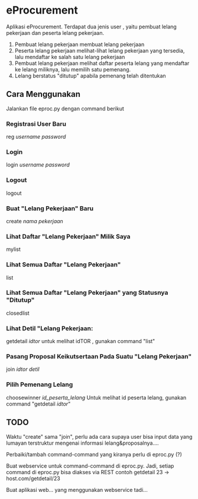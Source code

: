 # eProcurement
Aplikasi eProcurement.
Terdapat dua jenis user , yaitu pembuat lelang pekerjaan dan peserta lelang pekerjaan.
1. Pembuat lelang pekerjaan membuat lelang pekerjaan
2. Peserta lelang pekerjaan melihat-lihat lelang pekerjaan yang tersedia, lalu mendaftar ke salah satu lelang pekerjaan
3. Pembuat lelang pekerjaan melihat daftar peserta lelang yang mendaftar ke lelang miliknya, lalu memilih satu pemenang.
4. Lelang berstatus "ditutup" apabila pemenang telah ditentukan

## Cara Menggunakan
Jalankan file eproc.py dengan command berikut

### Registrasi User Baru
reg *username* *password*

### Login
login *username* *password*
  
### Logout
logout

### Buat "Lelang Pekerjaan" Baru
create *nama pekerjaan*
  
### Lihat Daftar "Lelang Pekerjaan" Milik Saya
mylist

### Lihat Semua Daftar "Lelang Pekerjaan"
list

### Lihat Semua Daftar "Lelang Pekerjaan" yang Statusnya "Ditutup"
closedlist

### Lihat Detil "Lelang Pekerjaan:
getdetail *idtor*
untuk melihat idTOR , gunakan command "list"
  
### Pasang Proposal Keikutsertaan Pada Suatu "Lelang Pekerjaan"
join *idtor* *detil*
 
### Pilih Pemenang Lelang
choosewinner *id_peserta_lelang*
Untuk melihat id peserta lelang, gunakan command "getdetail *idtor*"
  
  
## TODO
Waktu "create" sama "join", perlu ada cara supaya user bisa input data yang lumayan terstruktur mengenai informasi lelang&proposalnya....

Perbaiki/tambah command-command yang kiranya perlu di eproc.py (?)

Buat webservice untuk command-command di eproc.py. 
Jadi, setiap command di eproc.py bisa diakses via REST
contoh
getdetail 23 -> host.com/getdetail/23

Buat aplikasi web... yang menggunakan webservice tadi...

